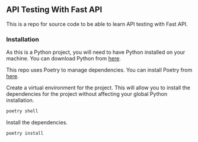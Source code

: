 ## API Testing With Fast API

This is a repo for source code to be able to learn API testing with Fast API.

### Installation

As this is a Python project, you will need to have Python installed on your machine. You can download Python from [here](https://www.python.org/downloads/).

This repo uses Poetry to manage dependencies. You can install Poetry from [here](https://python-poetry.org/docs/#installation).

Create a virtual environment for the project. This will allow you to install the dependencies for the project without affecting your global Python installation.

```bash
poetry shell
```

Install the dependencies.

```bash
poetry install
```

